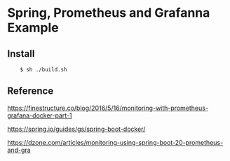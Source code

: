 # Spring, Prometheus and Grafanna Example

## Install

        $ sh ./build.sh


## Reference

https://finestructure.co/blog/2016/5/16/monitoring-with-prometheus-grafana-docker-part-1

https://spring.io/guides/gs/spring-boot-docker/

https://dzone.com/articles/monitoring-using-spring-boot-20-prometheus-and-gra
